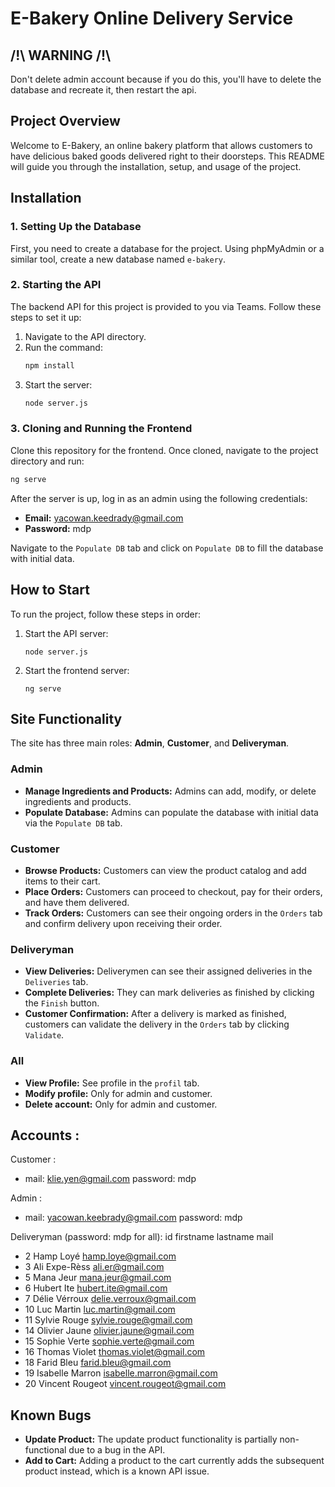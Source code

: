 # E-Bakery Online Delivery Service

## /!\ WARNING /!\

Don't delete admin account because if you do this, you'll have to delete the database and recreate it, then restart the api.

## Project Overview

Welcome to E-Bakery, an online bakery platform that allows customers to have delicious baked goods delivered right to their doorsteps. This README will guide you through the installation, setup, and usage of the project.

## Installation

### 1. Setting Up the Database

First, you need to create a database for the project. Using phpMyAdmin or a similar tool, create a new database named `e-bakery`.

### 2. Starting the API

The backend API for this project is provided to you via Teams. Follow these steps to set it up:

1. Navigate to the API directory.
2. Run the command:
    ```bash
    npm install
    ```
3. Start the server:
    ```bash
    node server.js
    ```

### 3. Cloning and Running the Frontend

Clone this repository for the frontend. Once cloned, navigate to the project directory and run:

```bash
ng serve
```
After the server is up, log in as an admin using the following credentials:

- **Email:** yacowan.keedrady@gmail.com
- **Password:** mdp

Navigate to the `Populate DB` tab and click on `Populate DB` to fill the database with initial data.

## How to Start

To run the project, follow these steps in order:

1. Start the API server:
    ```
    node server.js
    ```
2. Start the frontend server:
    ```
    ng serve
    ```

## Site Functionality

The site has three main roles: **Admin**, **Customer**, and **Deliveryman**.

### Admin

- **Manage Ingredients and Products:** Admins can add, modify, or delete ingredients and products.
- **Populate Database:** Admins can populate the database with initial data via the `Populate DB` tab.

### Customer

- **Browse Products:** Customers can view the product catalog and add items to their cart.
- **Place Orders:** Customers can proceed to checkout, pay for their orders, and have them delivered.
- **Track Orders:** Customers can see their ongoing orders in the `Orders` tab and confirm delivery upon receiving their order.

### Deliveryman

- **View Deliveries:** Deliverymen can see their assigned deliveries in the `Deliveries` tab.
- **Complete Deliveries:** They can mark deliveries as finished by clicking the `Finish` button.
- **Customer Confirmation:** After a delivery is marked as finished, customers can validate the delivery in the `Orders` tab by clicking `Validate`.

### All

- **View Profile:** See profile in the `profil` tab.
- **Modify profile:** Only for admin and customer.
- **Delete account:** Only for admin and customer.

## Accounts :

Customer : 
- mail: klie.yen@gmail.com password: mdp

Admin : 
- mail: yacowan.keebrady@gmail.com password: mdp

Deliveryman (password: mdp for all): 
id	firstname	lastname	mail
- 2	Hamp	Loyé	hamp.loye@gmail.com	
- 3	Ali	Expe-Rèss	ali.er@gmail.com
- 5	Mana	Jeur	mana.jeur@gmail.com	
- 6	Hubert	Ite	hubert.ite@gmail.com	
- 7	Délie	Vérroux	delie.verroux@gmail.com
- 10	Luc	Martin	luc.martin@gmail.com	
- 11	Sylvie	Rouge	sylvie.rouge@gmail.com	
- 14	Olivier	Jaune	olivier.jaune@gmail.com	
- 15	Sophie	Verte	sophie.verte@gmail.com	
- 16	Thomas	Violet	thomas.violet@gmail.com	
- 18	Farid	Bleu	farid.bleu@gmail.com	
- 19	Isabelle	Marron	isabelle.marron@gmail.com	
- 20	Vincent	Rougeot	vincent.rougeot@gmail.com	

## Known Bugs

- **Update Product:** The update product functionality is partially non-functional due to a bug in the API.
- **Add to Cart:** Adding a product to the cart currently adds the subsequent product instead, which is a known API issue.
